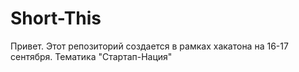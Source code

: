 # Short-This
Привет. Этот репозиторий создается в рамках хакатона на 16-17 сентября. Тематика "Стартап-Нация"

